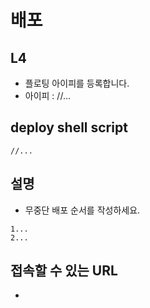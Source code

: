 # 배포

## L4

* 플로팅 아이피를 등록합니다.
* 아이피 : //...

## deploy shell script

~~~ shell
//...
~~~

## 설명

* 무중단 배포 순서를 작성하세요.

~~~text
1...
2...
~~~

## 접속할 수 있는 URL
* 

